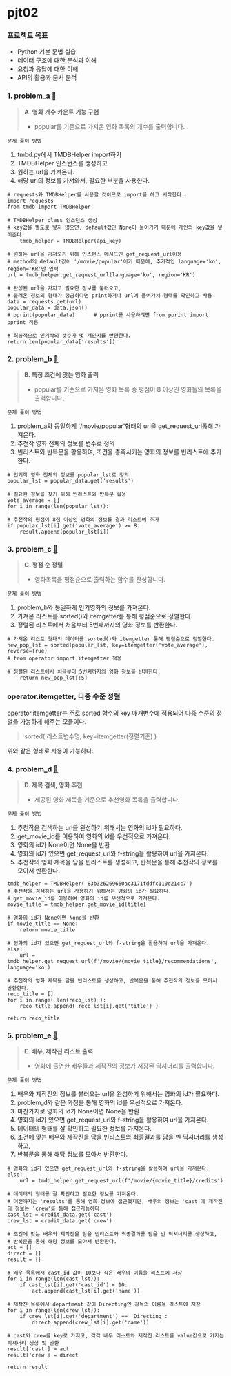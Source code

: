 # pjt02



### 프로젝트 목표

- Python 기본 문법 실습
- 데이터 구조에 대한 분석과 이해
- 요청과 응답에 대한 이해
- API의 활용과 문서 분석





### 1. problem_a [&#128190;](./problem_a.py)

> **A. 영화 개수 카운트 기능 구현**
>
> - popular를 기준으로 가져온 영화 목록의 개수를 출력합니다.

`문제 풀이 방법`

1.   tmbd.py에서 TMDBHelper import하기
2.   TMDBHelper 인스턴스를 생성하고
3.   원하는 url을 가져온다.
4.   해당 url의 정보를 가져와서, 필요한 부분을 사용한다.

```
# requests와 TMDBHelper를 사용할 것이므로 import를 하고 시작한다.
import requests
from tmdb import TMDBHelper
```



```
# TMDBHelper class 인스턴스 생성
# key값을 별도로 넣지 않으면, default값인 None이 들어가기 때문에 개인의 key값을 넣어준다.
    tmdb_helper = TMDBHelper(api_key)
```



```
# 원하는 url을 가져오기 위해 인스턴스 메서드인 get_request_url이용
# method의 default값이 '/movie/popular'이기 때문에, 추가적인 language='ko', region='KR'만 입력
url = tmdb_helper.get_request_url(language='ko', region='KR')
```



```
# 완성된 url을 가지고 필요한 정보를 불러오고, 
# 불러온 정보의 형태가 궁금하다면 print하거나 url에 들어가서 형태를 확인하고 사용
data = requests.get(url)
popular_data = data.json()
# pprint(popular_data)		# pprint를 사용하려면 from pprint import pprint 적용
```



```
# 최종적으로 인기작의 갯수가 몇 개인지를 반환한다.
return len(popular_data['results'])
```





### 2. problem_b [&#128190;](./problem_b.py)

> **B. 특정 조건에 맞는 영화 출력**
>
> - popular를 기준으로 가져온 영화 목록 중 평점이 8 이상인 영화들의 목록을 출력합니다.

`문제 풀이 방법`

1.   problem_a와 동일하게 '/movie/popular'형태의 url을 get_request_url통해 가져온다.
2.   추천작 영화 전체의 정보를 변수로 정의
3.   빈리스트와 반복문을 활용하여, 조건을 총족시키는 영화의 정보를 빈리스트에 추가한다. 

```
# 인기작 영화 전체의 정보를 popular_lst로 정의
popular_lst = popular_data.get('results')
```



```
# 필요한 정보를 찾기 위해 빈리스트와 반복문 활용
vote_average = []
for i in range(len(popular_lst)):
```



```
# 추천작의 평점이 8점 이상인 영화의 정보를 결과 리스트에 추가
if popular_lst[i].get('vote_average') >= 8:
	result.append(popular_lst[i])
```





### 3. problem_c [&#128190;](./problem_c.py)

> **C. 평점 순 정렬**
>
> - 영화목록을 평점순으로 출력하는 함수를 완성합니다.

`문제 풀이 방법`

1.   problem_b와 동일하게 인기영화의 정보를 가져온다.
2.   가져온 리스트를 sorted()와 itemgetter를 통해 평점순으로 정렬한다.
3.   정렬된 리스트에서 처음부터 5번째까지의 영화 정보를 반환한다.

```
# 가져온 리스트 형태의 데이터를 sorted()와 itemgetter 통해 평점순으로 정렬한다.
new_pop_lst = sorted(popular_lst, key=itemgetter('vote_average'), reverse=True)
# from operator import itemgetter 적용
```



```
# 정렬된 리스트에서 처음부터 5번째까지의 영화 정보를 반환한다.
    return new_pop_lst[:5]
```





### operator.itemgetter, 다중 수준 정렬

operator.itemgetter는 주로 sorted 함수의 key 매개변수에 적용되어 다중 수준의 정렬을 가능하게 해주는 모듈이다.

> sorted( 리스트변수명, key=itemgetter(정렬기준) )

위와 같은 형태로 사용이 가능하다.





### 4. problem_d [&#128190;](./problem_d.py)

> **D. 제목 검색, 영화 추천**
>
> - 제공된 영화 제목을 기준으로 추천영화 목록을 출력합니다.

`문제 풀이 방법`

1.   추천작을 검색하는 url을 완성하기 위해서는 영화의 id가 필요하다.
2.   get_movie_id를 이용하여 영화의 id를 우선적으로 가져온다.
3.   영화의 id가 None이면 None을 반환
4.   영화의 id가 있으면 get_request_url와 f-string을 활용하여 url을 가져온다.
5.   추천작의 영화 제목을 담을 빈리스트를 생성하고, 반복문을 통해 추천작의 정보를 모아서 반환한다.

```
tmdb_helper = TMDBHelper('83b326269660ac3171fddfc110d21cc7')
# 추천작을 검색하는 url을 사용하기 위해서는 영화의 id가 필요하다.
# get_movie_id를 이용하여 영화의 id를 우선적으로 가져온다.
movie_title = tmdb_helper.get_movie_id(title)
```



```
# 영화의 id가 None이면 None을 반환
if movie_title == None:
	return movie_title
```



```
# 영화의 id가 있으면 get_request_url와 f-string을 활용하여 url을 가져온다.
else:
	url = tmdb_helper.get_request_url(f'/movie/{movie_title}/recommendations', language='ko')
```



```
# 추천작의 영화 제목을 담을 빈리스트를 생성하고, 반복문을 통해 추천작의 정보를 모아서 반환한다.
reco_title = []
for i in range( len(reco_lst) ):
	reco_title.append( reco_lst[i].get('title') )
	
return reco_title
```





### 5. problem_e [&#128190;](./problem_e.py)

> **E. 배우, 제작진 리스트 출력**
>
> - 영화에 출연한 배우들과 제작진의 정보가 저장된 딕셔너리를 출력합니다.

`문제 풀이 방법`

1.   배우와 제작진의 정보를 불러오는 url을 완성하기 위해서는 영화의 id가 필요하다.
2.   problem_d와 같은 과정을 통해 영화의 id를 우선적으로 가져온다.
3.   마찬가지로 영화의 id가 None이면 None을 반환
4.   영화의 id가 있으면 get_request_url와 f-string을 활용하여 url을 가져온다.
5.   데이터의 형태를 잘 확인하고 필요한 정보를 가져온다.
6.   조건에 맞는 배우와 제작진을 담을 빈리스트와 최종결과를 담을 빈 딕셔너리를 생성하고, 
7.   반복문을 통해 해당 정보를 모아서 반환한다.

```
# 영화의 id가 있으면 get_request_url와 f-string을 활용하여 url을 가져온다.
else:
	url = tmdb_helper.get_request_url(f'/movie/{movie_title}/credits')
```



```
# 데이터의 형태를 잘 확인하고 필요한 정보를 가져온다.
# 이전까지는 'results'를 통해 영화 정보에 접근했지만, 배우의 정보는 'cast'에 제작진의 정보는 'crew'를 통해 접근가능하다.
cast_lst = credit_data.get('cast')
crew_lst = credit_data.get('crew')
```



```
# 조건에 맞는 배우와 제작진을 담을 빈리스트와 최종결과를 담을 빈 딕셔너리를 생성하고, 
# 반복문을 통해 해당 정보를 모아서 반환한다.
act = []
direct = []
result = {}
```



```
# 배우 목록에서 cast_id 값이 10보다 작은 배우의 이름을 리스트에 저장
for i in range(len(cast_lst)):
	if cast_lst[i].get('cast_id') < 10:
		act.append(cast_lst[i].get('name'))
```



```
# 제작진 목록에서 department 값이 Directing인 감독의 이름을 리스트에 저장
for i in range(len(crew_lst)):
	if crew_lst[i].get('department') == 'Directing':
		direct.append(crew_lst[i].get('name'))
```



```
# cast와 crew를 key로 가지고, 각각 배우 리스트와 제작진 리스트를 value값으로 가지는 딕셔너리 생성 및 반환
result['cast'] = act
result['crew'] = direct

return result
```

